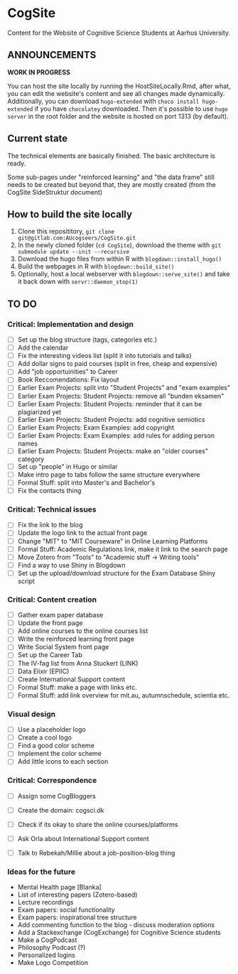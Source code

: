 # CogSite

Content for the Website of Cognitive Science Students at Aarhus University.

## ANNOUNCEMENTS

**WORK IN PROGRESS**

You can host the site locally by running the HostSiteLocally.Rmd, after what, you can
edit the website's content and see all changes made dynamically. Additionally, you
can download `hugo-extended` with `choco install hugo-extended` if you have
`chocolatey` downloaded. Then it's possible to use `hugo server` in the root
folder and the website is hosted on port 1313 (by default).

## Current state

The technical elements are basically finished. The basic architecture is ready.

Some sub-pages under "reinforced learning" and "the data frame" still needs to
be created but beyond that, they are mostly created (from the CogSite SideStruktur document)

## How to build the site locally

1. Clone this reposititory, `git clone git@gitlab.com:AUcogseers/CogSite.git`
2. In the newly cloned folder (`cd CogSite`), download the theme with `git submodule update --init --recursive`
3. Download the hugo files from within R with `blogdown::install_hugo()`
4. Build the webpages in R with `blogdown::build_site()`
5. Optionally, host a local webserver with `blogdown::serve_site()` and take it back down with `servr::daemon_stop(1)`

## TO DO

### Critical: Implementation and design
- [ ] Set up the blog structure (tags, categories etc.)
- [ ] Add the calendar
- [ ] Fix the interesting videos list (split it into tutorials and talks)
- [ ] Add dollar signs to paid courses (split in free, cheap and expensive)
- [ ] Add "job opportuinities" to Career
- [ ] Book Reccomendations: Fix layout
- [ ] Earlier Exam Projects: split into "Student Projects" and "exam examples"
- [ ] Earlier Exam Projects: Student Projects: remove all "bunden eksamen"
- [ ] Earlier Exam Projects: Student Projects: reminder that it can be plagiarized yet
- [ ] Earlier Exam Projects: Student Projects: add cognitive semiotics
- [ ] Earlier Exam Projects: Exam Examples: add copyright
- [ ] Earlier Exam Projects: Exam Examples: add rules for adding person names
- [ ] Earlier Exam Projects: Student Projects: make an "older courses" category
- [ ] Set up "people" in Hugo or similar
- [ ] Make intro page to tabs follow the same structure everywhere
- [ ] Formal Stuff: split into Master's and Bachelor's
- [ ] Fix the contacts thing

### Critical: Technical issues
- [ ] Fix the link to the blog
- [ ] Update the logo link to the actual front page
- [ ] Change "MIT" to "MIT Courseware" in Online Learning Platforms
- [ ] Formal Stuff: Academic Regulations link, make it link to the search page
- [ ] Move Zotero from "Tools" to "Academic stuff -> Writing tools"
- [ ] Find a way to use Shiny in Blogdown
- [ ] Set up the upload/download structure for the Exam Database Shiny script

### Critical: Content creation
- [ ] Gather exam paper database
- [ ] Update the front page
- [ ] Add online courses to the online courses list
- [ ] Write the reinforced learning front page
- [ ] Write Social System front page
- [ ] Set up the Career Tab
- [ ] The IV-fag list from Anna Stuckert (LINK)
- [ ] Data Elixir (EPIIC)
- [ ] Create International Support content
- [ ] Formal Stuff: make a page with links etc.
- [ ] Formal Stuff: add link overview for mit.au, autumnschedule, scientia etc.

### Visual design
- [ ] Use a placeholder logo
- [ ] Create a cool logo
- [ ] Find a good color scheme
- [ ] Implement the color scheme
- [ ] Add little icons to each section

### Critical: Correspondence
- [ ] Assign some CogBloggers
- [ ] Create the domain: cogsci.dk
- [ ] Check if its okay to share the online courses/platforms
- [ ] Ask Orla about International Support content
- [ ] Talk to Rebekah/Millie about a job-position-blog thing




### Ideas for the future
- Mental Health page [Blanka]
- List of interesting papers (Zotero-based)
- Lecture recordings
- Exam papers: social functionality
- Exam papers: inspirational tree structure
- Add commenting function to the blog - discuss moderation options
- Add a Stackexchange (CogExchange) for Cognitive Science students
- Make a CogPodcast
- Philosophy Podcast (?)
- Personalized logins
- Make Logo Competition

